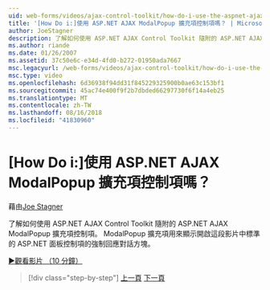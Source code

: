 ```yaml
---
uid: web-forms/videos/ajax-control-toolkit/how-do-i-use-the-aspnet-ajax-modalpopup-extender-control
title: '[How Do i:]使用 ASP.NET AJAX ModalPopup 擴充項控制項嗎？ | Microsoft Docs'
author: JoeStagner
description: 了解如何使用 ASP.NET AJAX Control Toolkit 隨附的 ASP.NET AJAX ModalPopup 擴充項控制項。 在這段影片 ModalPopup 擴充項使用...
ms.author: riande
ms.date: 01/26/2007
ms.assetid: 37c50e6c-e34d-4fd0-b272-01950ada7667
msc.legacyurl: /web-forms/videos/ajax-control-toolkit/how-do-i-use-the-aspnet-ajax-modalpopup-extender-control
msc.type: video
ms.openlocfilehash: 6d36938f94dd31f845229325900b0ae63c153bf1
ms.sourcegitcommit: 45ac74e400f9f2b7dbded66297730f6f14a4eb25
ms.translationtype: MT
ms.contentlocale: zh-TW
ms.lasthandoff: 08/16/2018
ms.locfileid: "41830960"
---
```

<a name="how-do-i-use-the-aspnet-ajax-modalpopup-extender-control"></a>[How Do i:]使用 ASP.NET AJAX ModalPopup 擴充項控制項嗎？
====================
藉由[Joe Stagner](https://github.com/JoeStagner)

了解如何使用 ASP.NET AJAX Control Toolkit 隨附的 ASP.NET AJAX ModalPopup 擴充項控制項。 ModalPopup 擴充項用來顯示開啟這段影片中標準的 ASP.NET 面板控制項的強制回應對話方塊。

[&#9654;觀看影片 （10 分鐘）](https://channel9.msdn.com/Blogs/ASP-NET-Site-Videos/how-do-i-use-the-aspnet-ajax-modalpopup-extender-control)

> [!div class="step-by-step"]
> [上一頁](how-do-i-use-the-aspnet-ajax-popup-control-extender.md)
> [下一頁](how-do-i-use-the-aspnet-ajax-alwaysvisible-control-extender.md)
